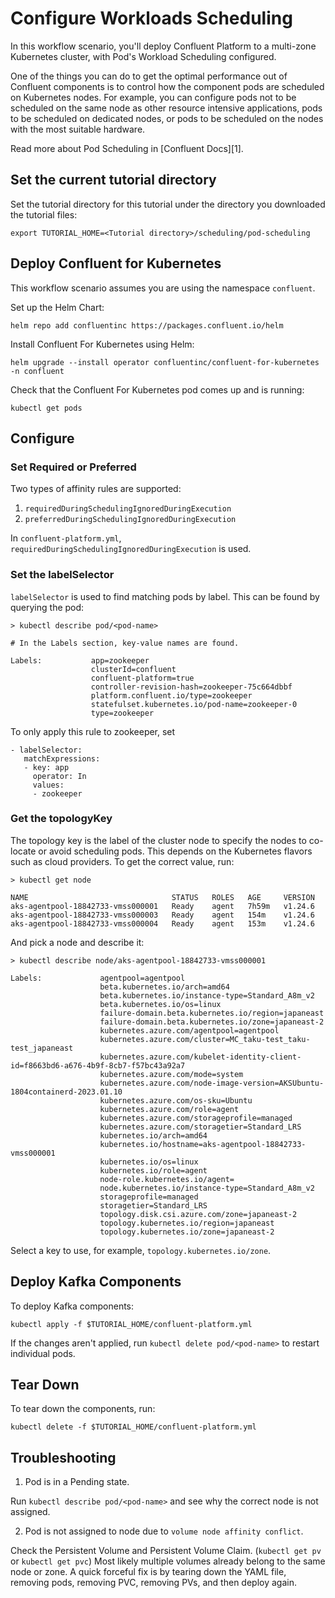 # Configure Workloads Scheduling

In this workflow scenario, you'll deploy Confluent Platform to a multi-zone Kubernetes cluster, with Pod's Workload Scheduling configured.

One of the things you can do to get the optimal performance out of Confluent components is to control how the component pods are scheduled on Kubernetes nodes. For example, you can configure pods not to be scheduled on the same node as other resource intensive applications, pods to be scheduled on dedicated nodes, or pods to be scheduled on the nodes with the most suitable hardware.

Read more about Pod Scheduling in [Confluent Docs][1].


## Set the current tutorial directory

Set the tutorial directory for this tutorial under the directory you downloaded
the tutorial files:

```
export TUTORIAL_HOME=<Tutorial directory>/scheduling/pod-scheduling
```

## Deploy Confluent for Kubernetes

This workflow scenario assumes you are using the namespace `confluent`.

Set up the Helm Chart:

```
helm repo add confluentinc https://packages.confluent.io/helm
```

Install Confluent For Kubernetes using Helm:

```
helm upgrade --install operator confluentinc/confluent-for-kubernetes -n confluent
```
  
Check that the Confluent For Kubernetes pod comes up and is running:

```
kubectl get pods
```

## Configure 

### Set Required or Preferred

Two types of affinity rules are supported:

1. `requiredDuringSchedulingIgnoredDuringExecution`
2. `preferredDuringSchedulingIgnoredDuringExecution`

In `confluent-platform.yml`, `requiredDuringSchedulingIgnoredDuringExecution` is used.

### Set the labelSelector

`labelSelector` is used to find matching pods by label. This can be found by querying the pod:

```
> kubectl describe pod/<pod-name>

# In the Labels section, key-value names are found.

Labels:           app=zookeeper
                  clusterId=confluent
                  confluent-platform=true
                  controller-revision-hash=zookeeper-75c664dbbf
                  platform.confluent.io/type=zookeeper
                  statefulset.kubernetes.io/pod-name=zookeeper-0
                  type=zookeeper
```

To only apply this rule to zookeeper, set

```
- labelSelector:
   matchExpressions:
   - key: app
     operator: In
     values:
     - zookeeper
```


### Get the topologyKey

The topology key is the label of the cluster node to specify the nodes to co-locate or avoid scheduling pods. This depends on the Kubernetes flavors such as cloud providers. To get the correct value, run:

```
> kubectl get node

NAME                                STATUS   ROLES   AGE     VERSION
aks-agentpool-18842733-vmss000001   Ready    agent   7h59m   v1.24.6
aks-agentpool-18842733-vmss000003   Ready    agent   154m    v1.24.6
aks-agentpool-18842733-vmss000004   Ready    agent   153m    v1.24.6
```

And pick a node and describe it:

```
> kubectl describe node/aks-agentpool-18842733-vmss000001

Labels:             agentpool=agentpool
                    beta.kubernetes.io/arch=amd64
                    beta.kubernetes.io/instance-type=Standard_A8m_v2
                    beta.kubernetes.io/os=linux
                    failure-domain.beta.kubernetes.io/region=japaneast
                    failure-domain.beta.kubernetes.io/zone=japaneast-2
                    kubernetes.azure.com/agentpool=agentpool
                    kubernetes.azure.com/cluster=MC_taku-test_taku-test_japaneast
                    kubernetes.azure.com/kubelet-identity-client-id=f8663bd6-a676-4b9f-8cb7-f57bc43a92a7
                    kubernetes.azure.com/mode=system
                    kubernetes.azure.com/node-image-version=AKSUbuntu-1804containerd-2023.01.10
                    kubernetes.azure.com/os-sku=Ubuntu
                    kubernetes.azure.com/role=agent
                    kubernetes.azure.com/storageprofile=managed
                    kubernetes.azure.com/storagetier=Standard_LRS
                    kubernetes.io/arch=amd64
                    kubernetes.io/hostname=aks-agentpool-18842733-vmss000001
                    kubernetes.io/os=linux
                    kubernetes.io/role=agent
                    node-role.kubernetes.io/agent=
                    node.kubernetes.io/instance-type=Standard_A8m_v2
                    storageprofile=managed
                    storagetier=Standard_LRS
                    topology.disk.csi.azure.com/zone=japaneast-2
                    topology.kubernetes.io/region=japaneast
                    topology.kubernetes.io/zone=japaneast-2
```

Select a key to use, for example, `topology.kubernetes.io/zone`.


## Deploy Kafka Components

To deploy Kafka components:
```
kubectl apply -f $TUTORIAL_HOME/confluent-platform.yml
```

If the changes aren't applied, run `kubectl delete pod/<pod-name>` to restart individual pods.

## Tear Down

To tear down the components, run:
```
kubectl delete -f $TUTORIAL_HOME/confluent-platform.yml
```

## Troubleshooting

1. Pod is in a Pending state.

Run `kubectl describe pod/<pod-name>` and see why the correct node is not assigned. 

2. Pod is not assigned to node due to `volume node affinity conflict`.

Check the Persistent Volume and Persistent Volume Claim. (`kubectl get pv` or `kubectl get pvc`) Most likely multiple volumes already belong to the same node or zone. A quick forceful fix is by tearing down the YAML file, removing pods, removing PVC, removing PVs, and then deploy again.


